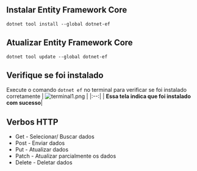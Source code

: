 ## Instalar Entity Framework Core
```dotnet tool install --global dotnet-ef```

## Atualizar Entity Framework Core
```dotnet tool update --global dotnet-ef```

## Verifique se foi instalado
Execute o comando ```dotnet ef``` no terminal para verificar se foi instalado corretamente
| ![terminal1.png](/Assets/terminal1.png) |
|:--:|
| <b>Essa tela indica que foi instalado com sucesso</b>|

## Verbos HTTP

- Get - Selecionar/ Buscar dados
- Post - Enviar dados
- Put - Atualizar dados
- Patch - Atualizar parcialmente os dados
- Delete - Deletar dados